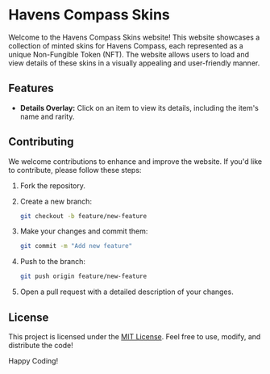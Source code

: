 # Havens Compass Skins

Welcome to the Havens Compass Skins website! This website showcases a collection of minted skins for Havens Compass, each represented as a unique Non-Fungible Token (NFT). The website allows users to load and view details of these skins in a visually appealing and user-friendly manner.

## Features

- **Details Overlay:** Click on an item to view its details, including the item's name and rarity.

## Contributing

We welcome contributions to enhance and improve the website. If you'd like to contribute, please follow these steps:

1. Fork the repository.

2. Create a new branch:

   ```bash
   git checkout -b feature/new-feature
   ```

3. Make your changes and commit them:

   ```bash
   git commit -m "Add new feature"
   ```

4. Push to the branch:

   ```bash
   git push origin feature/new-feature
   ```

5. Open a pull request with a detailed description of your changes.

## License

This project is licensed under the [MIT License](LICENSE). Feel free to use, modify, and distribute the code!

Happy Coding!
